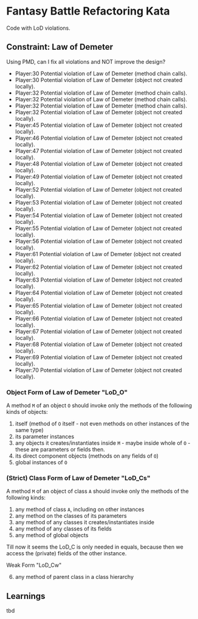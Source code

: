 # Fantasy Battle Refactoring Kata

Code with LoD violations. 

## Constraint: Law of Demeter

Using PMD, can I fix all violations and NOT improve the design?

* Player:30 Potential violation of Law of Demeter (method chain calls).
* Player:30 Potential violation of Law of Demeter (object not created locally).
* Player:32 Potential violation of Law of Demeter (method chain calls).
* Player:32 Potential violation of Law of Demeter (method chain calls).
* Player:32 Potential violation of Law of Demeter (method chain calls).
* Player:32 Potential violation of Law of Demeter (object not created locally).
* Player:45 Potential violation of Law of Demeter (object not created locally).
* Player:46 Potential violation of Law of Demeter (object not created locally).
* Player:47 Potential violation of Law of Demeter (object not created locally).
* Player:48 Potential violation of Law of Demeter (object not created locally).
* Player:49 Potential violation of Law of Demeter (object not created locally).
* Player:52 Potential violation of Law of Demeter (object not created locally).
* Player:53 Potential violation of Law of Demeter (object not created locally).
* Player:54 Potential violation of Law of Demeter (object not created locally).
* Player:55 Potential violation of Law of Demeter (object not created locally).
* Player:56 Potential violation of Law of Demeter (object not created locally).
* Player:61 Potential violation of Law of Demeter (object not created locally).
* Player:62 Potential violation of Law of Demeter (object not created locally).
* Player:63 Potential violation of Law of Demeter (object not created locally).
* Player:64 Potential violation of Law of Demeter (object not created locally).
* Player:65 Potential violation of Law of Demeter (object not created locally).
* Player:66 Potential violation of Law of Demeter (object not created locally).
* Player:67 Potential violation of Law of Demeter (object not created locally).
* Player:68 Potential violation of Law of Demeter (object not created locally).
* Player:69 Potential violation of Law of Demeter (object not created locally).
* Player:70 Potential violation of Law of Demeter (object not created locally).

### Object Form of Law of Demeter "LoD_O"

A method `M` of an object `O` should invoke only the methods of the following kinds of objects: 

1. itself (method of `O` itself - not even methods on other instances of the same type) 
2. its parameter instances 
3. any objects it creates/instantiates inside `M` - maybe inside whole of `O` - these are parameters or fields then. 
4. its direct component objects (methods on any fields of `O`) 
5. global instances of `O`

### (Strict) Class Form of Law of Demeter "LoD_Cs"

A method `M` of an object of class `A` should invoke only the methods of the following kinds: 

1. any method of class `A`, including on other instances 
2. any method on the classes of its parameters 
3. any method of any classes it creates/instantiates inside
4. any method of any classes of its fields 
5. any method of global objects

Till now it seems the LoD_C is only needed in equals, because then we access the (private) fields of the other instance.

Weak Form "LoD_Cw"

6. any method of parent class in a class hierarchy

## Learnings

tbd
